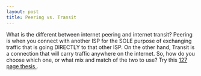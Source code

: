 ```yaml
---
layout: post
title: Peering vs. Transit 
---
```

<p>What is the different between internet peering and internet transit? Peering is when you connect with another ISP for the SOLE purpose of exchanging traffic that is going DIRECTLY to that other ISP. On the other hand, Transit is a connection that will carry traffic anywhere on the internet. So, how do you choose which one, or what mix and match of the two to use? Try this <a href="http://itc.mit.edu/itel/students/papers/ferreira_thesis.pdf">127 page thesis </a>. </p>
